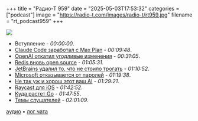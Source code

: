 +++
title = "Радио-Т 959"
date = "2025-05-03T17:53:32"
categories = ["podcast"]
image = "https://radio-t.com/images/radio-t/rt959.jpg"
filename = "rt_podcast959"
+++

![](https://radio-t.com/images/radio-t/rt959.jpg)

- Вступление - *00:00:00*.
- [Claude Code заработал с Max Plan](https://support.anthropic.com/en/articles/11145838-using-claude-code-with-your-max-plan) - *00:09:48*.
- [OpenAI откатил угодливые изменения](https://openai.com/index/expanding-on-sycophancy/) - *00:31:05*.
- [Redis вновь open source](https://antirez.com/news/151) - *01:05:31*.
- [JetBrains удалил то, что не стоило трогать](https://devclass.com/2025/04/30/jetbrains-defends-removal-of-negative-reviews-for-unpopular-ai-assistant/) - *01:10:52*.
- [Microsoft отказывается от паролей](https://www.theverge.com/news/659929/microsoft-passwordless-passkeys-by-default) - *01:19:38*.
- [Не так уж и хорош этот ваш AI](https://arstechnica.com/ai/2025/05/time-saved-by-ai-offset-by-new-work-created-study-suggests/) - *01:29:21*.
- [Raycast для iOS](https://www.raycast.com/blog/raycast-for-ios) - *01:42:52*.
- [Куда растет Go](https://blog.jetbrains.com/research/2025/04/is-golang-still-growing-go-language-popularity-trends-in-2024/) - *01:47:55*.
- [Темы слушателей](https://radio-t.com/p/2025/04/29/prep-959/) - *02:01:09*.


[аудио](https://cdn.radio-t.com/rt_podcast959.mp3) • [лог чата](https://chat.radio-t.com/logs/radio-t-959.html)
<audio src="https://cdn.radio-t.com/rt_podcast959.mp3" preload="none"></audio>
